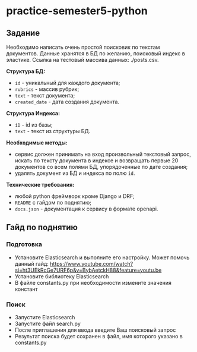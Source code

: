# practice-semester5-python

## Задание

Необходимо написать очень простой поисковик по текстам документов. Данные хранятся в БД по желанию, поисковый индекс в эластике.
Ссылка на тестовый массива данных: ./posts.csv. 

__Структура БД:__

- `id` - уникальный для каждого документа;
- `rubrics` - массив рубрик;
- `text` - текст документа;
- `created_date` - дата создания документа.


__Структура Индекса:__

- `iD` - id из базы;
- `text` - текст из структуры БД.


__Необходимые методы:__

- сервис должен принимать на вход произвольный текстовый запрос, искать по тексту документа в индексе и возвращать первые 20 документов со всем полями БД, упорядоченные по дате создания;
- удалять документ из БД и индекса по полю  `id`.

__Технические требования:__

- любой python фреймворк кроме Django и DRF;
- `README` с гайдом по поднятию;
- `docs.json` - документация к сервису в формате openapi.

## Гайд по поднятию

### Подготовка
-  Установите Elasticsearch и выполните его настройку. Может помочь данный гайд: https://www.youtube.com/watch?si=ht3UEkRcGe7URF6p&v=BybAetckH88&feature=youtu.be
-  Установите библиотеку Elasticsearch
-  В файле constants.py при необходимости измените значения констант

### Поиск
-  Запустите Elasticsearch
-  Запустите файл search.py
-  После приглашения для ввода введите Ваш поисковый запрос
-  Результат поиска будет сохранен в файл, имя которого указано в constants.py
